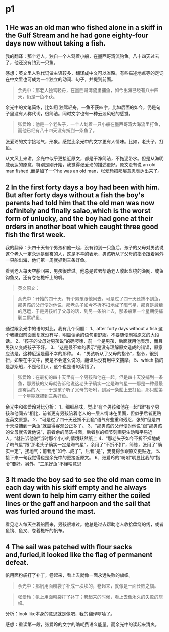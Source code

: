 # p1

## 1 He was an old man who fished alone in a skiff in the Gulf Stream and he had gone eighty-four days now without taking a fish.

我的翻译：那个老人，独自一个人驾着小船，在墨西哥湾流钓鱼。八十四天过去了，他还没有钓到一只鱼。

感想：英文里人称代词做主语较多，翻译成中文可以省略。有些描述地点等的定词在中文里也可成为一个独立的动词、句子，并提到前面。

> 余光中：那老人独驾轻舟，在墨西哥湾流里捕鱼，如今出海已经有八十四天，仍是一鱼不获。

余光中的文笔简练，比如用 独驾轻舟，一鱼不获四字，比如后面的如今，仍是句子里没有人称代词，很简洁。同时文字也有一种云淡风轻的感觉。

> 张爱玲：他是一个老头子，一个人划着一只小船在墨西哥湾大海流里打鱼，而他已经有八十四天没有捕到一条鱼了。

张爱玲的文字接地气，形象。感觉比余光中的文字更有人情味。比如，老头子，打鱼。

从文风上来讲，余光中似乎更接近原文，都是干净简洁，不拖泥带水。但是从海明威表达的原意，特别是刚开始，我觉得张爱玲的描述更好。原文没有说 an old man fished ,而是加了一个he was an old man，张爱玲把那层意思表达出来了。

## 2 In the first forty days a boy had been with him. But after forty days without a fish the boy's parents had told him that the old man was now definitely and finally salao,which is the worst form of unlucky, and the boy had gone at their orders in another boat which caught three good fish the first week.

我的翻译：头四十天有个男孩和他一起，没有钓到一只鱼后，孩子的父母对男孩说这个老人一定永远是倒霉的人，这是不幸的表示，男孩听从了父母的指令跟着另外一只船出海，他们第一周就抓到三条好鱼。

看到老人每天空船回来，男孩很难过。他总是过去帮助老人收起盘绕的渔网、或鱼钩鱼叉，还有卷在桅杆上的帆。

>英文原文：

>余光中：开始的四十天，有个男孩跟他同去。可是过了四十天还捕不到鱼，那男孩的父母便对他说，那老头子如今不折不扣地成了晦气星，那真是最糟的厄运，于是男孩听了父母的话，到另一条船上去，那条船第一个星期便捕到三尾好鱼。

通过跟余光中的语句对比，我有几个问题：
1、after forty days without a fish 这个我嫌跟前面重复就没有写，明显读余的语句更舒服。不要随便删减原文的大段话。
2、“孩子的父母对男孩说”的确啰嗦，前一个是男孩，后面就用他表示，而且男孩又变成孩子不好。
3、“这是最不幸的表示”是没有理解原文造成的错误，原意应该是，这种厄运是最不幸的那种。
4、“男孩听从了父母的指令”，指令，很别扭，如果在中文中，我是不会这么说的，翻译后没有用中文揣摩。
5、which 指的是那条船，不是他们人，这个也是语句读错了。

>张爱玲：在最初的四十天里有一个男孩和他在一起。但是四十天没捕到一条鱼，那男孩的父母就告诉他说这老头子确实一定是晦气星——那是一种最最走霉运的人——于是孩子听了父母的吩咐，到另一条船上去打鱼，那只船第一个星期就捕到三条好鱼。

余光中和张爱玲对比分析：
1、细细品味，觉出“有个男孩和他在一起”跟“有个男孩和他同去”相比，前者更有男孩陪着老人的一层人情味在里面，但似乎后者更贴近英文原意。
2、“可是过了四十天还捕不到鱼”语气有些重和残忍，张的“但是四十天没捕到一条鱼”就显得客观公正多了。
3、“那男孩的父母便对他说”跟“那男孩的父母就告诉他说”，前者余的简洁书面，后者张的细节刻画更生动和平易近人，“就告诉他说”当时那个小小的情境跃然纸上
4、“那老头子如今不折不扣地成了晦气星”跟“那老头子确实一定是晦气星”，余用了“不折不扣”，简练，张用了“确实一定”，接地气；前者用“如今...成了”，后者“是”，我觉得余跟原文更贴近。
5、接下来一句我觉得也是余光中的更接近原文。
6、张爱玲的“吩咐”明显比我的“指令”要好。另外，“三尾好鱼”不懂啥意思

## 3 It made the boy sad to see the old man come in each day with his skiff empty and he always went down to help him carry either the coiled lines or the gaff and harpoon and the sail that was furled around the mast.
看见老人每天空着船回来，男孩很难过。他总是过去帮助老人收拾盘绕的线，或者鱼钩、鱼叉、卷着桅杆的帆布。

## 4 The sail was patched with flour sacks and,furled,it looked like the flag of permanent defeat.

帆用面粉袋打了补丁，卷起来，看上去就像一面永远失败的旗帜。

>余光中：那帆用面粉袋子补成一块块的，卷起来，就像是一面长败之旗。

>张爱玲：帆上用面粉袋打了补丁；卷起来的时候，看上去像永久的失败的旗帜。

分析：look like本身的意思就是像吧，我的翻译啰嗦了。

感想：重读第一段，张爱玲的文字的确耗费语义能量。而余光中的读起来清爽。
